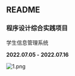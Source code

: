 ## README

### 程序设计综合实践项目

学生信息管理系统

**2022.07.05 -** **2022.07.16**

![1.png](https://cdn.acwing.com/media/article/image/2022/07/20/189403_ab83bd6507-1.png) 